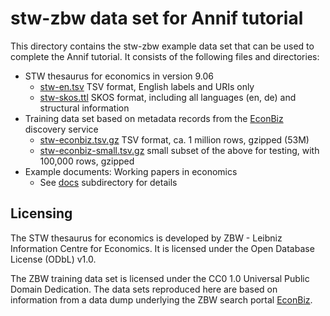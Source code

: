 # stw-zbw data set for Annif tutorial

This directory contains the stw-zbw example data set that can be
used to complete the Annif tutorial. It consists of the following files and
directories:

* STW thesaurus for economics in version 9.06
  * [stw-en.tsv](stw-en.tsv) TSV format, 
    English labels and URIs only
  * [stw-skos.ttl](stw-skos.ttl) SKOS
    format, including all languages (en, de) and structural information
* Training data set based on metadata records from the [EconBiz](https://www.econbiz.de) discovery
  service
  * [stw-econbiz.tsv.gz](stw-econbiz.tsv.gz) TSV format,
    ca. 1 million rows, gzipped (53M)
  * [stw-econbiz-small.tsv.gz](stw-econbiz-small.tsv.gz) small subset of the above for testing, with 100,000 rows, gzipped
* Example documents: Working papers in economics
  * See [docs](docs) subdirectory for details

## Licensing

The STW thesaurus for economics is developed by ZBW - Leibniz Information Centre for Economics.
It is licensed under the Open Database License (ODbL) v1.0.

The ZBW training data set is licensed under the CC0 1.0 Universal Public Domain Dedication.
The data sets reproduced here are based on information from a data dump underlying the ZBW search portal [EconBiz](https://www.econbiz.de/).
